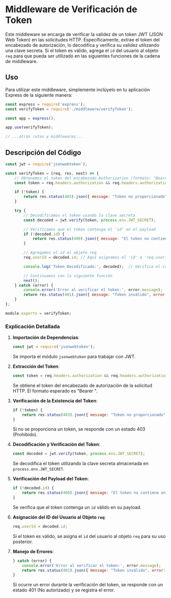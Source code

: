# Middleware de Verificación de Token

Este middleware se encarga de verificar la validez de un token JWT (JSON Web Token) en las solicitudes HTTP. Específicamente, extrae el token del encabezado de autorización, lo decodifica y verifica su validez utilizando una clave secreta. Si el token es válido, agrega el `id` del usuario al objeto `req` para que pueda ser utilizado en las siguientes funciones de la cadena de middleware.

## Uso

Para utilizar este middleware, simplemente inclúyelo en tu aplicación Express de la siguiente manera:

```javascript
const express = require('express');
const verifyToken = require('./middleware/verifyToken');

const app = express();

app.use(verifyToken);

// ...otras rutas y middlewares...
```

## Descripción del Código

```javascript
const jwt = require('jsonwebtoken');

const verifyToken = (req, res, next) => {
    // Obtenemos el token del encabezado Authorization (formato: "Bearer <token>")
    const token = req.headers.authorization && req.headers.authorization.split(' ')[1];

    if (!token) {
        return res.status(403).json({ message: "Token no proporcionado" });
    }

    try {
        // Decodificamos el token usando la clave secreta
        const decoded = jwt.verify(token, process.env.JWT_SECRET);

        // Verificamos que el token contenga el 'id' en el payload
        if (!decoded.id) {
            return res.status(400).json({ message: "El token no contiene un id válido" });
        }

        // Agregamos el id al objeto req
        req.userId = decoded.id; // Aquí asignamos el 'id' a 'req.userId'

        console.log('Token Decodificado:', decoded);  // Verifica el contenido del token decodificado

        // Continuamos con la siguiente función
        next();
    } catch (error) {
        console.error('Error al verificar el token:', error.message);
        return res.status(401).json({ message: "Token inválido", error: error.message });
    }
};

module.exports = verifyToken;
```

### Explicación Detallada

1. **Importación de Dependencias**:
    ```javascript
    const jwt = require('jsonwebtoken');
    ```
    Se importa el módulo `jsonwebtoken` para trabajar con JWT.

2. **Extracción del Token**:
    ```javascript
    const token = req.headers.authorization && req.headers.authorization.split(' ')[1];
    ```
    Se obtiene el token del encabezado de autorización de la solicitud HTTP. El formato esperado es "Bearer <token>".

3. **Verificación de la Existencia del Token**:
    ```javascript
    if (!token) {
        return res.status(403).json({ message: "Token no proporcionado" });
    }
    ```
    Si no se proporciona un token, se responde con un estado 403 (Prohibido).

4. **Decodificación y Verificación del Token**:
    ```javascript
    const decoded = jwt.verify(token, process.env.JWT_SECRET);
    ```
    Se decodifica el token utilizando la clave secreta almacenada en `process.env.JWT_SECRET`.

5. **Verificación del Payload del Token**:
    ```javascript
    if (!decoded.id) {
        return res.status(400).json({ message: "El token no contiene un id válido" });
    }
    ```
    Se verifica que el token contenga un `id` válido en su payload.

6. **Asignación del ID del Usuario al Objeto `req`**:
    ```javascript
    req.userId = decoded.id;
    ```
    Si el token es válido, se asigna el `id` del usuario al objeto `req` para su uso posterior.

7. **Manejo de Errores**:
    ```javascript
    } catch (error) {
        console.error('Error al verificar el token:', error.message);
        return res.status(401).json({ message: "Token inválido", error: error.message });
    }
    ```
    Si ocurre un error durante la verificación del token, se responde con un estado 401 (No autorizado) y se registra el error.


